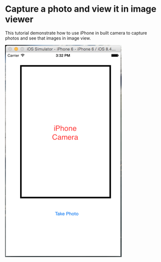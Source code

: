 # Capture a photo and view it in image viewer
This tutorial demonstrate how to use iPhone in built camera to capture photos and see that images in image view.

![Alt text](/Screenshots/take-photo.png?raw=true "Take Photo")

